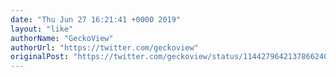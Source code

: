 ```yaml
---
date: "Thu Jun 27 16:21:41 +0000 2019"
layout: "like"
authorName: "GeckoView"
authorUrl: "https://twitter.com/geckoview"
originalPost: "https://twitter.com/geckoview/status/1144279642137866240"
---
```

